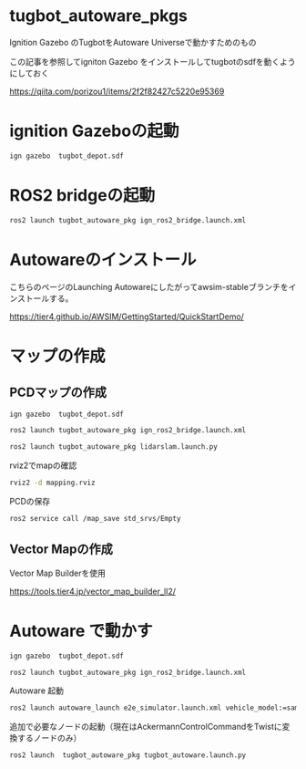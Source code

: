 # tugbot_autoware_pkgs
Ignition Gazebo のTugbotをAutoware Universeで動かすためのもの


この記事を参照してigniton Gazebo をインストールしてtugbotのsdfを動くようにしておく

https://qiita.com/porizou1/items/2f2f82427c5220e95369

# ignition Gazeboの起動

```bash
ign gazebo  tugbot_depot.sdf 
```

# ROS2 bridgeの起動

```bash
ros2 launch tugbot_autoware_pkg ign_ros2_bridge.launch.xml
```

# Autowareのインストール

こちらのページのLaunching Autowareにしたがってawsim-stableブランチをインストールする。

https://tier4.github.io/AWSIM/GettingStarted/QuickStartDemo/

# マップの作成

## PCDマップの作成
```bash
ign gazebo  tugbot_depot.sdf 
```

```bash
ros2 launch tugbot_autoware_pkg ign_ros2_bridge.launch.xml
```

```bash
ros2 launch tugbot_autoware_pkg lidarslam.launch.py 
```

rviz2でmapの確認

```bash
rviz2 -d mapping.rviz
```

PCDの保存

```bash
ros2 service call /map_save std_srvs/Empty
```

## Vector Mapの作成

Vector Map Builderを使用

https://tools.tier4.jp/vector_map_builder_ll2/

# Autoware で動かす

```bash
ign gazebo  tugbot_depot.sdf 
```

```bash
ros2 launch tugbot_autoware_pkg ign_ros2_bridge.launch.xml
```

Autoware 起動

```bash
ros2 launch autoware_launch e2e_simulator.launch.xml vehicle_model:=sample_vehicle sensor_model:=awsim_sensor_kit map_path:=/home/porizou/tugbot_ws/src/tugbot_autoware_pkg/map
```


追加で必要なノードの起動（現在はAckermannControlCommandをTwistに変換するノードのみ）

```bash
ros2 launch  tugbot_autoware_pkg tugbot_autoware.launch.py
```


